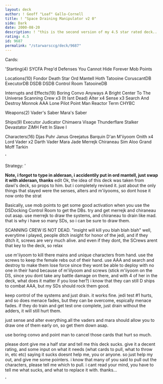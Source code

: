 ```yaml
---
layout: deck
author: ! Geoff "Loaf" Gallo-Cornell
title: ! "Space Draining Manipulator v2 0"
side: Dark
date: 2000-08-20
description: ! "this is the second version of my 4.5 star rated deck....check it out"
rating: 4.5
id: 9687
permalink: "/starwarsccg/deck/9687"
---
```

Cards: 

'Starting(4)
SYCFA
Prep'd Defenses
You Cannot Hide Forever
Mob Points

Locations(10)
Fondor
Death Star
Ord Mantell
Hoth
Tatooine
CoruscantDB
ExecutorDB
DSDB
DSDB Control Room
TatooineDB


Interrupts and Effects(19)
Boring Convo Anyways
A Bright Center To The Universe
Scanning Crew x3 (It Isnt Dead)
Alter x4
Sense x3
Search And Destroy
Monnok
AAA
Lone Pilot
Point Man
Reactor Term
CHYBC

Weapons(2)
Vader's Saber
Mara's Saber

Ships(9)
Executor
Judicator
Chimaera
Visage
Thunderflare
Stalker
Devastator
ZiMH
Fett In Slave I

Characters(16)
Djas Puhr
Janus Greejatus
Barquin D'an
M'iiyoom Onith x4
Lord Vader x2
Darth Vader
Mara Jade
Merrejk
Chiraneau
Sim Aloo
Grand Moff Tarkin

'

Strategy: '

**Note, i forgot to type in alderaan, i accidentily put in ord mantell, just swap it with alderaan, thanks**
edit Ok, the idea of this deck was taken from dawi's deck, so props to him. but i completely revised it. just about the only things that stayed were the senses, alters and m'iiyooms, so dont hose it now onto the strat

Basically, use mob points to get some good activation when you use the DSDocking Control Room to get the DBs. try and get merrejk and chiraneau out asap. use merrejk to draw the systems, and chiraneau to drain like mad. that is why i have so many SDs, so i can be sure to draw them.

SCANNING CREW IS NOT DEAD. "insight will kill you blah blah blah" well, everytime i played, people ditch insight for honor of the jedi, and if they ditch it, screws are very much alive. and even if they dont, the SCrews arent that key to the deck, so relax

use m'iiyoom to kill there mains and unique characters from hand. use the screws to keep the female rebs out of their hand. use AAA and search and destroy to make them lose force since they wont be able to deploy with no one in their hand because of m'iilyoom and screws (stick m'iiyoom on the DS, since you dont take any battle damage on there, and with 4 of her in the deck, what does it matter if you lose her?) i know that they can still D ships to combat AAA, but my SDs should rock them good.

keep control of the systems and just drain. it works fine. jedi test #1 hurts, and so does menace fades, but they can be overcome, espically menace fades. if they do train and get test one complete, just drain without the adders, it will still hurt them.

just sense and alter everything.all the vaders and mara should allow you to draw one of them early on, so get them down asap.

use boring convo and point man to cancel those cards that hurt so much.

please dont give me a half star and tell me this deck sucks. give it a decent rating, and some input on what it needs (what cards to pull, what to throw in, etc etc) saying it sucks doesnt help me, you or anyone. so just help my out, and give me some pointers. i know that many of you said to pull out the characters, please tell me which to pull. i cant read your mind, you have to tell me what sucks, and what to replace it with. thanks...

'
